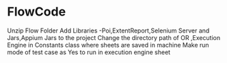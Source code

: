 # FlowCode
Unzip Flow Folder
Add Libraries -Poi,ExtentReport,Selenium Server and Jars,Appium Jars to the project
Change the directory path of OR ,Execution Engine  in Constants class where sheets are saved in machine
Make run mode of test case as Yes to run in execution engine sheet 
